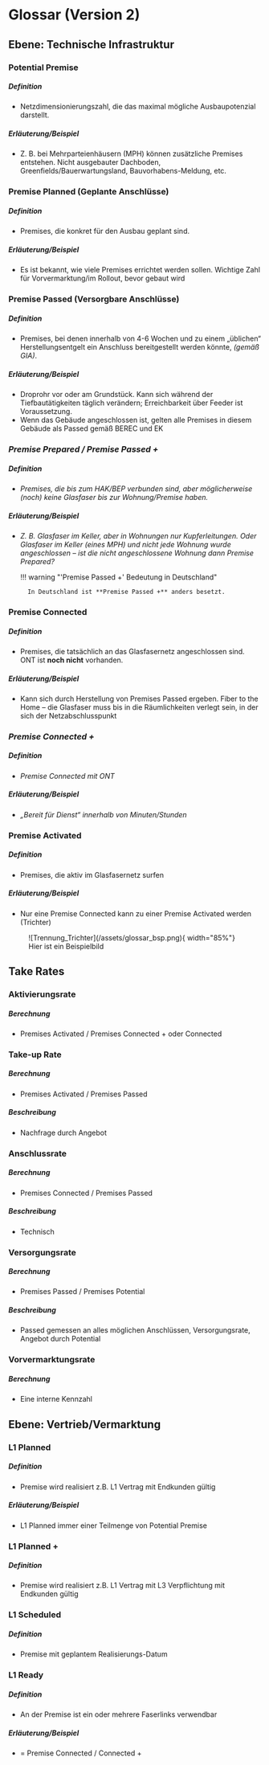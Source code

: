 # Glossar (Version 2)

## Ebene: Technische Infrastruktur 

### Potential Premise
##### Definition
- Netzdimensionierungszahl, die das maximal mögliche Ausbaupotenzial darstellt.
##### Erläuterung/Beispiel
- Z. B. bei Mehrparteienhäusern (MPH) können zusätzliche Premises entstehen. Nicht ausgebauter Dachboden, Greenfields/Bauerwartungsland, Bauvorhabens-Meldung, etc.


### Premise Planned (Geplante Anschlüsse)
##### Definition 
- Premises, die konkret für den Ausbau geplant sind.
##### Erläuterung/Beispiel
- Es ist bekannt, wie viele Premises errichtet werden sollen. Wichtige Zahl für Vorvermarktung/im Rollout, bevor gebaut wird

### Premise Passed (Versorgbare Anschlüsse)
##### Definition 
- Premises, bei denen innerhalb von 4-6 Wochen und zu einem „üblichen“ Herstellungsentgelt ein Anschluss bereitgestellt werden könnte, *(gemäß GIA)*.
##### Erläuterung/Beispiel
- Droprohr vor oder am Grundstück. Kann sich während der Tiefbautätigkeiten täglich verändern; Erreichbarkeit über Feeder ist Voraussetzung.
- Wenn das Gebäude angeschlossen ist, gelten alle Premises in diesem Gebäude als Passed gemäß BEREC und EK

### *Premise Prepared / Premise Passed +*
##### Definition 
- *Premises, die bis zum HAK/BEP verbunden sind, aber möglicherweise (noch) keine Glasfaser bis zur Wohnung/Premise haben.*
##### Erläuterung/Beispiel
- *Z. B. Glasfaser im Keller, aber in Wohnungen nur Kupferleitungen. Oder Glasfaser im Keller (eines MPH) und nicht jede Wohnung wurde angeschlossen – ist die nicht angeschlossene Wohnung dann Premise Prepared?*

    !!! warning "'Premise Passed +' Bedeutung in Deutschland"
  
        In Deutschland ist **Premise Passed +** anders besetzt.

### Premise Connected
##### Definition 
- Premises, die tatsächlich an das Glasfasernetz angeschlossen sind. ONT ist **noch nicht** vorhanden.
##### Erläuterung/Beispiel
- Kann sich durch Herstellung von Premises Passed ergeben. Fiber to the Home – die Glasfaser muss bis in die Räumlichkeiten verlegt sein, in der sich der Netzabschlusspunkt

### *Premise Connected +*
##### Definition 
- *Premise Connected mit ONT*
##### Erläuterung/Beispiel
- *„Bereit für Dienst“ innerhalb von Minuten/Stunden*

### Premise Activated
##### Definition 
- Premises, die aktiv im Glasfasernetz surfen
##### Erläuterung/Beispiel
- Nur eine Premise Connected kann zu einer Premise Activated werden (Trichter)


<figure markdown="span">
  ![Trennung_Trichter](/assets/glossar_bsp.png){ width="85%"}
  <figcaption>Hier ist ein Beispielbild</figcaption>
</figure>



## Take Rates

### Aktivierungsrate
##### Berechnung
- Premises Activated / Premises Connected + oder Connected

### Take-up Rate
##### Berechnung
- Premises Activated / Premises Passed
##### Beschreibung
- Nachfrage durch Angebot

### Anschlussrate
##### Berechnung
- Premises Connected / Premises Passed
##### Beschreibung
- Technisch

### Versorgungsrate
##### Berechnung
- Premises Passed / Premises Potential
##### Beschreibung
- Passed gemessen an alles möglichen Anschlüssen, Versorgungsrate, Angebot durch Potential

### Vorvermarktungsrate
##### Berechnung
- Eine interne Kennzahl



## Ebene: Vertrieb/Vermarktung

### L1 Planned
##### Definition 
- Premise wird realisiert z.B. L1 Vertrag mit Endkunden gültig
##### Erläuterung/Beispiel
- L1 Planned immer einer Teilmenge von Potential Premise

### L1 Planned +
##### Definition
- Premise wird realisiert z.B. L1 Vertrag mit L3 Verpflichtung mit Endkunden gültig

### L1 Scheduled
##### Definition
- Premise mit geplantem Realisierungs-Datum

### L1 Ready
##### Definition 
- An der Premise ist ein oder mehrere Faserlinks verwendbar
##### Erläuterung/Beispiel
- = Premise Connected / Connected +

